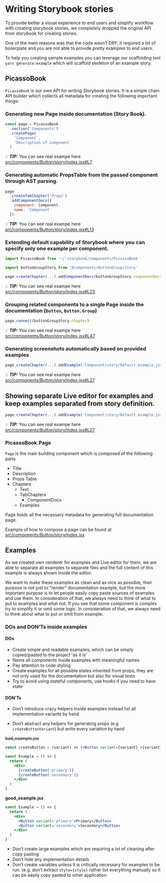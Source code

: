 # Writing Storybook stories

To provide better a visual experience to end users and simplify workflow with creating storybook stories, we completely dropped the original API from storybook for creating stories. 

One of the main reasons was that the code wasn’t DRY, it required a lot of boilerplate and you are not able to provide _pretty_ examples to end users. 

To help you creating sample examples you can leverage our scaffolding tool `yarn generate:example` which will scaffold skeleton of an example story.

## PicassoBook
`PicassoBook` is our own API for writing Storybook stories. It is a simple chain API builder which collects all metadata for creating the following important things:

### Generating new Page inside documentation (Story Book).

```jsx
const page = PicassoBook
  .section('Components')
  .createPage(
    'Component',
    'Description of component'
  )
```

💡 ***TIP:*** You can see real exampe here [src/components/Button/story/index.jsx#L7](https://github.com/toptal/picasso/blob/master/src/components/Button/story/index.jsx#L7)

### Generating automatic PropsTable from the passed component through AST parsing.

```jsx
page
  .createTabChapter('Props')
  .addComponentDocs({
    component: Component,
    name: 'Component'
  })
```

💡 ***TIP:*** You can see real exampe here [src/components/Button/story/index.jsx#L13](https://github.com/toptal/picasso/blob/master/src/components/Button/story/index.jsx#L13)

### Extending default capability of Storybook where you can specify only one example per component.

```jsx
import PicassoBook from '~/.storybook/components/PicassoBook'

import buttonGroupStory from '@components/ButtonGroup/story'

page.createChapter(...).addComponentDocs(buttonGroupStory.componentDocs)

```

💡 ***TIP:*** You can see real exampe here [src/components/Button/story/index.jsx#L23](https://github.com/toptal/picasso/blob/master/src/components/Button/story/index.jsx#L23)

### Grouping related components to a single Page inside the documentation (`Button`, `Button.Group`)

```jsx
page.connect(buttonGroupStory.chapter)
```

💡 ***TIP:*** You can see real exampe here [src/components/Button/story/index.jsx#L47](https://github.com/toptal/picasso/blob/master/src/components/Button/story/index.jsx#L47)

### Generating screenshots automatically based on provided examples

```jsx
page.createChapter(...).addExample('Component/story/Default.example.jsx') // this is all you need to do, live code will be screenshoted and compared inside CI automatically
```

💡 ***TIP:*** You can see real exampe here [src/components/Button/story/index.jsx#L27](https://github.com/toptal/picasso/blob/master/src/components/Button/story/index.jsx#L27)

## Showing separate Live editor for examples and keep examples separated from story definition. 

```jsx
page.createChapter(...).addExample('Component/story/Default.example.jsx') // this is all you need to do, live code editor will be automatically injected to the page
```

💡 ***TIP:*** You can see real exampe here [src/components/Button/story/index.jsx#L27](https://github.com/toptal/picasso/blob/master/src/components/Button/story/index.jsx#L27)

### PicassoBook.Page

`Page` is the main building component which is composed of the following parts

* Title
* Description
* Props Table
* Chapters
  * Text
  * TabChapters
    * ComponentDocs
  * Examples

Page holds all the necessary metadata for generating full documentation page. 

Example of how to compose a page can be found at [src/components/Button/story/index.jsx](https://github.com/toptal/picasso/blob/master/src/components/Button/story/index.jsx)

## Examples
As we created own renderer for examples and Live editor for them, we are able to separate all examples to separate files and the full content of this example is always shown inside the editor. 

We want to make these examples as clean and as nice as possible, their purpose is not just to “render” documentation example, but the more important purpose is to let people easily copy paste sources of examples and use them. In consideration of that, we always need to think of what to put to examples and what not. If you see that some component is complex try to simplify it or omit some logic. In consideration of that, we always need to think about what to put or omit from example.

### DOs and DON’Ts inside examples

#### DOs
* Create simple and readable examples, which can be simply copied/pasted to the project 'as it is'
* Name all components inside examples with meaningful names
* Pay attention to code styling
* Create examples for all possible states inherited from props, they are not only used for the documentation but also for visual tests
* Try to avoid using stateful components, use hooks if you need to have state

#### DON’Ts
* Don’t introduce crazy helpers inside examples instead list all implementation variants by hand

* Don’t abstract any helpers for generating props (e.g `createButtonVariant`) but write every variation by hand

~~bad_example.jsx~~
```jsx
const createButton = (variant) => (<Button variant={variant} >{variant}</Button>)

const Example = () => {
  return (
    <div>
      {createButton('primary')}
      {createButton('secondary')}
    </div>
  )
}

```

**good_example.jsx**
```jsx
const Example = () => {
  return (
    <div>
      <Button variant='primary'>Primary</Button>
      <Button variant='secondary'>Secondary</Button>
    </div>
  )
}

```

* Don’t create large examples which are requiring a lot of cleaning after copy pasting
* Don’t hide any implementation details
* Don’t create variables unless it is critically necessary for examples to be run. (e.g. don’t extract `style={style}` rather list everything manually so it can be easily copy pasted to other application

